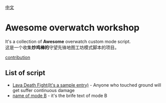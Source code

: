 [中文](README_zh.md)

# Awesome overwatch workshop
It's a collection of **Awesome** overwatch custom mode script.  
这是一个收集**炒鸡棒的**守望先锋地图工坊模式脚本的项目。

[contribution](contribution.md)

## List of script
- [Lava Death Fight(It's a sample entry)](script/lavadeathfight.md) - Anyone who touched ground will get suffer continuous damage
- [name of mode B]() - it's the brife text of mode B

